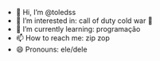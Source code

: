 - 👋 Hi, I’m @toledss
- 👀 I’m interested in: call of duty cold war 🤑
- 🌱 I’m currently learning: programação
- 📫 How to reach me: zip zop
- 😄 Pronouns: ele/dele

<!---
toledss/toledss is a ✨ special ✨ repository because its `README.md` (this file) appears on your GitHub profile.
You can click the Preview link to take a look at your changes.
--->
